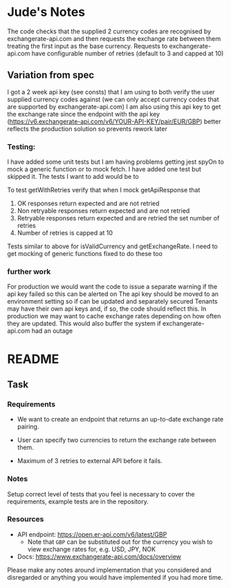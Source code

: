 # Jude's Notes
The code checks that the supplied 2 currency codes are recognised by exchangerate-api.com and then requests the exchange rate between them treating the first input as the base currency.
Requests to exchangerate-api.com have configurable number of retries (default to 3 and capped at 10) 

## Variation from spec
I got a 2 week api key (see consts) that I am using to both verify the user supplied currency codes against (we can only accept currency codes that are supported by exchangerate-api.com) 
I am also using this api key to get the exchange rate since the endpoint with the api key  (https://v6.exchangerate-api.com/v6/YOUR-API-KEY/pair/EUR/GBP) better reflects the production solution so prevents rework later

### Testing:
I have added some unit tests but I am having problems getting jest spyOn to mock a generic function or to mock fetch. I have added one test but skipped it. The tests I want to add would be to

To test getWithRetries<T> verify that when I mock getApiResponse<T> that 
1. OK responses return expected and are not retried
2. Non retryable responses return expected and are not retried
3. Retryable responses return expected and are retried the set number of retries
4. Number of  retries is capped at 10 

Tests similar to above for isValidCurrency and getExchangeRate. I need to get mocking of generic functions fixed to do these too

### further work
For production we would want the code to issue a separate warning if the api key failed so this can be alerted on
The api key should be moved to an environment setting so if can be updated and separately secured
Tenants may have their own api keys and, if so, the code should reflect this. 
In production we may want to cache exchange rates depending on how often they are updated. This would also buffer the system if exchangerate-api.com had an outage 

# README

## Task

### Requirements

* We want to create an endpoint that returns an up-to-date exchange rate pairing.

* User can specify two currencies to return the exchange rate between them.

* Maximum of 3 retries to external API before it fails.

### Notes

Setup correct level of tests that you feel is necessary to cover the requirements, example tests are in the repository.

### Resources

 - API endpoint: https://open.er-api.com/v6/latest/GBP
    - Note that `GBP` can be substituted out for the currency you wish to view exchange rates for, e.g. USD, JPY, NOK
 - Docs: https://www.exchangerate-api.com/docs/overview

Please make any notes around implementation that you considered and disregarded or anything you would have implemented if you had more time.